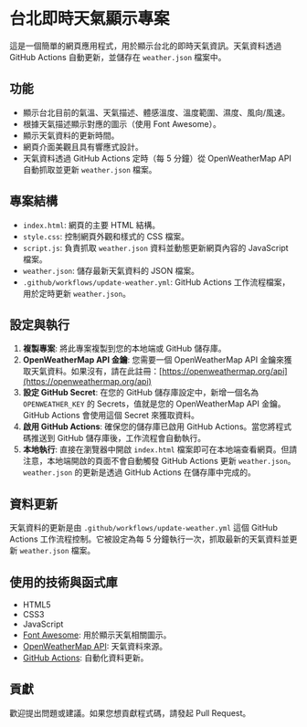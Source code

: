 # 台北即時天氣顯示專案

這是一個簡單的網頁應用程式，用於顯示台北的即時天氣資訊。天氣資料透過 GitHub Actions 自動更新，並儲存在 `weather.json` 檔案中。

## 功能

- 顯示台北目前的氣溫、天氣描述、體感溫度、溫度範圍、濕度、風向/風速。
- 根據天氣描述顯示對應的圖示（使用 Font Awesome）。
- 顯示天氣資料的更新時間。
- 網頁介面美觀且具有響應式設計。
- 天氣資料透過 GitHub Actions 定時（每 5 分鐘）從 OpenWeatherMap API 自動抓取並更新 `weather.json` 檔案。

## 專案結構

- `index.html`: 網頁的主要 HTML 結構。
- `style.css`: 控制網頁外觀和樣式的 CSS 檔案。
- `script.js`: 負責抓取 `weather.json` 資料並動態更新網頁內容的 JavaScript 檔案。
- `weather.json`: 儲存最新天氣資料的 JSON 檔案。
- `.github/workflows/update-weather.yml`: GitHub Actions 工作流程檔案，用於定時更新 `weather.json`。

## 設定與執行

1.  **複製專案**: 將此專案複製到您的本地端或 GitHub 儲存庫。
2.  **OpenWeatherMap API 金鑰**: 您需要一個 OpenWeatherMap API 金鑰來獲取天氣資料。如果沒有，請在此註冊：[https://openweathermap.org/api](https://openweathermap.org/api)
3.  **設定 GitHub Secret**: 在您的 GitHub 儲存庫設定中，新增一個名為 `OPENWEATHER_KEY` 的 Secrets，值就是您的 OpenWeatherMap API 金鑰。GitHub Actions 會使用這個 Secret 來獲取資料。
4.  **啟用 GitHub Actions**: 確保您的儲存庫已啟用 GitHub Actions。當您將程式碼推送到 GitHub 儲存庫後，工作流程會自動執行。
5.  **本地執行**: 直接在瀏覽器中開啟 `index.html` 檔案即可在本地端查看網頁。但請注意，本地端開啟的頁面不會自動觸發 GitHub Actions 更新 `weather.json`。`weather.json` 的更新是透過 GitHub Actions 在儲存庫中完成的。

## 資料更新

天氣資料的更新是由 `.github/workflows/update-weather.yml` 這個 GitHub Actions 工作流程控制。它被設定為每 5 分鐘執行一次，抓取最新的天氣資料並更新 `weather.json` 檔案。

## 使用的技術與函式庫

- HTML5
- CSS3
- JavaScript
- [Font Awesome](https://fontawesome.com/): 用於顯示天氣相關圖示。
- [OpenWeatherMap API](https://openweathermap.org/api): 天氣資料來源。
- [GitHub Actions](https://github.com/features/actions): 自動化資料更新。

## 貢獻

歡迎提出問題或建議。如果您想貢獻程式碼，請發起 Pull Request。
